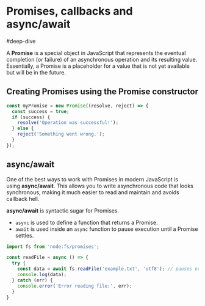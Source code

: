 # Promises, callbacks and async/await

#deep-dive

A **Promise** is a special object in JavaScript that represents the eventual completion (or failure) of an asynchronous operation and its resulting value. Essentially, a Promise is a placeholder for a value that is not yet available but will be in the future.

## Creating Promises using the Promise constructor

```typescript
const myPromise = new Promise((resolve, reject) => {
  const success = true;
  if (success) {
    resolve('Operation was successful!');
  } else {
    reject('Something went wrong.');
  }
});
```

## async/await

One of the best ways to work with Promises in modern JavaScript is using **async/await**. This allows you to write asynchronous code that looks synchronous, making it much easier to read and maintain and avoids callback hell.

**async/await** is syntactic sugar for Promises.

- `async` is used to define a function that returns a Promise.
- `await` is used inside an `async` function to pause execution until a Promise settles.

```typescript
import fs from 'node:fs/promises';

const readFile = async () => {
  try {
    const data = await fs.readFile('example.txt', 'utf8'); // pauses execution here until the Promise settles.
    console.log(data);
  } catch (err) {
    console.error('Error reading file:', err);
  }
}
```
